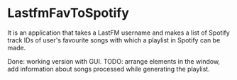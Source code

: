 # LastfmFavToSpotify
It is an application that takes a LastFM username and makes a list of Spotify track IDs of user's favourite songs with which a playlist in Spotify can be made.

Done: working version with GUI. 
TODO: arrange elements in the window, add information about songs processed while generating the playlist.
